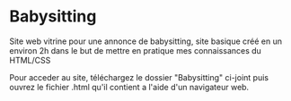 # Babysitting
Site web vitrine pour une annonce de babysitting, site basique créé en un environ 2h dans le but de mettre en pratique mes connaissances du HTML/CSS

Pour acceder au site, téléchargez le dossier "Babysitting" ci-joint puis ouvrez le fichier .html qu'il contient a l'aide d'un navigateur web.
